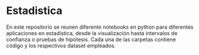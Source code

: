 # Estadistica
En este repositorio se reunen diferente notebooks en python para diferentes aplicaciones en estadística, desde la visualización hasta intervalos de confianza o pruebas de hipótesis.
Cada una de las carpetas contiene código y los respectivos dataset empleados.
